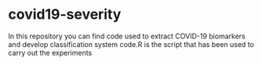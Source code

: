 # covid19-severity
In this repository you can find code used to extract COVID-19 biomarkers and develop classification system 
code.R is the script that has been used to carry out the experiments
